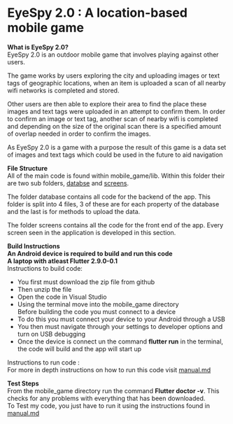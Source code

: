 # EyeSpy 2.0 : A location-based mobile game

**What is EyeSpy 2.0?**\
EyeSpy 2.0 is an outdoor mobile game that involves playing against other users. 

The game works by users exploring the city and uploading images or text tags of geographic locations, when an item is uploaded a scan of all nearby wifi networks is completed and stored. 

Other users are then able to explore their area to find the place these images and text tags were uploaded in an attempt to confirm them. In order to confirm an image or text tag, another scan of nearby wifi is completed and depending on the size of the original scan there is a specified amount of overlap needed in order to confirm the images.

As EyeSpy 2.0 is a game with a purpose the result of this game is a data set of images and text tags which could be used in the future to aid navigation 

**File Structure**\
All of the main code is found within mobile_game/lib. Within this folder their are two sub folders, [databse](mobile_game/lib/database/) and [screens](mobile_game/lib/screens/). 

The folder database contains all code for the backend of the app. This folder is split into 4 files, 3 of these are for each property of the database and the last is for methods to upload the data.

The folder screens contains all the code for the front end of the app. Every screen seen in the application is developed in this section.

**Build Instructions**\
**An Android device is required to build and run this code**\
**A laptop with atleast Flutter 2.9.0-0.1**\
Instructions to build code: 
* You first must download the zip file from github 
* Then unzip the file
* Open the code in Visual Studio
* Using the terminal move into the mobile_game directory \
Before building the code you must connect to a device
* To do this you must connect your device to your Android through a USB
* You then must navigate through your settings to developer options and turn on USB debugging
* Once the device is connect un the command **flutter run** in the terminal, the code will build and the app will start up 
  
Instructions to run code : \
For more in depth instructions on how to run this code visit [manual.md](manual.md)

**Test Steps** \
From the mobile_game directory run the command **Flutter doctor -v**. This checks for any problems with everything that has been downloaded. \
To Test my code, you just have to run it using the instructions found in [manual.md](manual.md)
